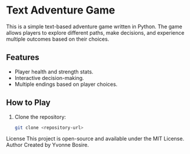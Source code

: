 # Text Adventure Game

This is a simple text-based adventure game written in Python. The game allows players to explore different paths, make decisions, and experience multiple outcomes based on their choices.

## Features
- Player health and strength stats.
- Interactive decision-making.
- Multiple endings based on player choices.

## How to Play
1. Clone the repository:
   ```bash
   git clone <repository-url>
License
This project is open-source and available under the MIT License.
Author
Created by Yvonne Bosire.
